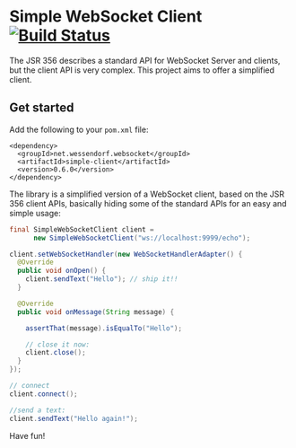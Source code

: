 # Simple WebSocket Client [![Build Status](https://travis-ci.org/matzew/simple-websocket-client.png)](https://travis-ci.org/matzew/simple-websocket-client)


The JSR 356 describes a standard API for WebSocket Server and clients, but the client API is very complex. This project aims to offer a simplified client.

## Get started

Add the following to your ```pom.xml``` file:

```
<dependency>
  <groupId>net.wessendorf.websocket</groupId>
  <artifactId>simple-client</artifactId>
  <version>0.6.0</version>
</dependency>
```

The library is a simplified version of a WebSocket client, based on the JSR 356 client APIs, basically hiding some of the standard APIs for an easy and simple usage:

```java
final SimpleWebSocketClient client =
      new SimpleWebSocketClient("ws://localhost:9999/echo");

client.setWebSocketHandler(new WebSocketHandlerAdapter() {
  @Override
  public void onOpen() {
    client.sendText("Hello"); // ship it!!
  }

  @Override
  public void onMessage(String message) {

    assertThat(message).isEqualTo("Hello");

    // close it now:
    client.close();
  }
});

// connect
client.connect();

//send a text:
client.sendText("Hello again!");
```

Have fun!
